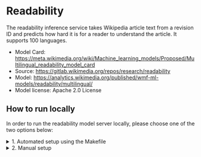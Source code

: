# Readability

The readability inference service takes Wikipedia article text from a revision ID and predicts how hard it is for a reader to understand the article. It supports 100 languages.

* Model Card: https://meta.wikimedia.org/wiki/Machine_learning_models/Proposed/Multilingual_readability_model_card
* Source: https://gitlab.wikimedia.org/repos/research/readability
* Model: https://analytics.wikimedia.org/published/wmf-ml-models/readability/multilingual/
* Model license: Apache 2.0 License


## How to run locally
In order to run the readability model server locally, please choose one of the two options below:

<details>
<summary>1. Automated setup using the Makefile</summary>

### 1.1. Build
In the first terminal run:
```console
make readability
```
This build process will set up: a Python venv, install dependencies, download the model(s), and run the server.

### 1.2. Query
On the second terminal query the isvc using:
```console
curl localhost:8080/v1/models/readability:predict -X POST -d '{"rev_id": 123456, "lang": "en"}' -H "Content-type: application/json"
```

### 1.3. Remove
If you would like to remove the setup run:
```console
MODEL_TYPE=readability make clean
```
</details>
<details>
<summary>2. Manual setup</summary>

### 2.1. Build Python venv and install dependencies
First add the top level directory of the repo to the PYTHONPATH:
```console
export PYTHONPATH=$PYTHONPATH:.
```

Create a virtual environment and install the dependencies using:
```console
python3 -m venv .venv
source .venv/bin/activate
pip install -r src/models/readability_model/model_server/requirements.txt
python3 -m nltk.downloader punkt
```

### 2.2. Download the model
Download the `model.pkl` from the link below and place it in the same directory named PATH_TO_MODEL_DIR.
https://analytics.wikimedia.org/published/wmf-ml-models/readability/multilingual/

### 2.3. Run the server
We can run the server locally with:
```console
MODEL_PATH=PATH_TO_MODEL_DIR MODEL_NAME=readability python3 src/models/readability_model/model_server/model.py
```

On a separate terminal we can make a request to the server with:
```console
curl localhost:8080/v1/models/readability:predict -X POST -d '{"rev_id": 123456, "lang": "en"}' -H "Content-type: application/json"
```
</details>
